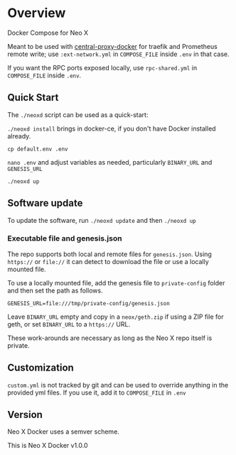 # Overview

Docker Compose for Neo X

Meant to be used with [central-proxy-docker](https://github.com/CryptoManufaktur-io/central-proxy-docker) for traefik
and Prometheus remote write; use `:ext-network.yml` in `COMPOSE_FILE` inside `.env` in that case.

If you want the RPC ports exposed locally, use `rpc-shared.yml` in `COMPOSE_FILE` inside `.env`.

## Quick Start

The `./neoxd` script can be used as a quick-start:

`./neoxd install` brings in docker-ce, if you don't have Docker installed already.

`cp default.env .env`

`nano .env` and adjust variables as needed, particularly `BINARY_URL` and `GENESIS_URL`

`./neoxd up`

## Software update

To update the software, run `./neoxd update` and then `./neoxd up`

### Executable file and genesis.json

The repo supports both local and remote files for `genesis.json`. Using `https://` or `file://`
it can detect to download the file or use a locally mounted file.

To use a locally mounted file, add the genesis file to `private-config` folder and then set the path as follows.

```properties
GENESIS_URL=file:///tmp/private-config/genesis.json
```

Leave `BINARY_URL` empty and copy in a `neox/geth.zip` if using a ZIP file for geth, or set `BINARY_URL` to a
`https://` URL.

These work-arounds are necessary as long as the Neo X repo itself is private.

## Customization

`custom.yml` is not tracked by git and can be used to override anything in the provided yml files. If you use it,
add it to `COMPOSE_FILE` in `.env`

## Version

Neo X Docker uses a semver scheme.

This is Neo X Docker v1.0.0
